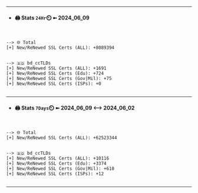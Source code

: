 

---
- #### 🖨️ **Stats** `24Hr`⏲️ ➼ 2024_06_09
```console


--> 🌐 Total
[+] New/ReNewed SSL Certs (ALL): +8089394


--> 🇧🇩 bd_ccTLDs
[+] New/ReNewed SSL Certs (ALL): +1691
[+] New/ReNewed SSL Certs (Edu): +724
[+] New/ReNewed SSL Certs (Gov|Mil): +75
[+] New/ReNewed SSL Certs (ISPs): +0


```

---
- #### 🖨️ **Stats** `7Days`⏲️ ➼ 2024_06_09 <--> 2024_06_02
```console


--> 🌐 Total
[+] New/ReNewed SSL Certs (ALL): +62523344


--> 🇧🇩 bd_ccTLDs
[+] New/ReNewed SSL Certs (ALL): +10116
[+] New/ReNewed SSL Certs (Edu): +3374
[+] New/ReNewed SSL Certs (Gov|Mil): +610
[+] New/ReNewed SSL Certs (ISPs): +12


```

---

